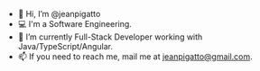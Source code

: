 - 👋 Hi, I’m @jeanpigatto
- 💻 I'm a Software Engineering.
- 🌱 I’m currently Full-Stack Developer working with Java/TypeScript/Angular. 
- 📫 If you need to reach me, mail me at jeanpigatto@gmail.com.
